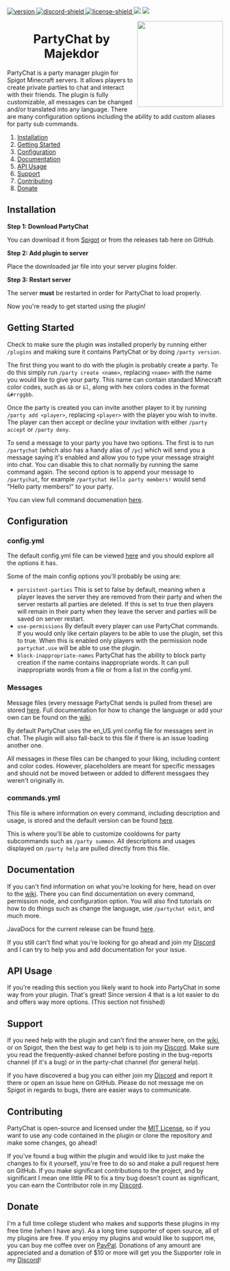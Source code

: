[version]: https://img.shields.io/github/v/release/Majekdor/PartyChat?color=b&label=Download
[download]: #installation
[discord-invite]: https://discord.gg/CGgvDUz
[discord-shield]: https://img.shields.io/discord/753727849860432076?color=%237289da
[license]: https://github.com/Majekdor/PartyChat/blob/main/LICENSE
[license-shield]: https://img.shields.io/github/license/Majekdor/PartyChat?color=%09%237f7f7f
[ ![version][] ][download]
[ ![discord-shield][] ][discord-invite]
[ ![license-shield][] ][license]
[![](https://img.shields.io/jenkins/build?jobUrl=https%3A%2F%2Fci.majek.dev%2Fjob%2FPartyChat)](https://ci.majek.dev/job/PartyChat)
[![](https://img.shields.io/spiget/rating/79295?color=%23ff781f&label=Spigot)](https://www.spigotmc.org/resources/partychat.79295/)

<img align="right" src="https://raw.githubusercontent.com/Majekdor/PartyChat/main/partychat.png" height="200" width="200">
<h1 align="center">PartyChat by Majekdor</h1>

PartyChat is a party manager plugin for Spigot Minecraft servers. It allows players to create private parties to chat and interact with their friends. The plugin is fully customizable, all messages can be changed and/or translated into any language. There are many configuration options including the ability to add custom aliases for party sub commands.

1. [Installation](#installation)
2. [Getting Started](#getting-started)
3. [Configuration](#configuration)
4. [Documentation](#documentation)
5. [API Usage](#api-usage)
6. [Support](#support)
7. [Contributing](#contributing)
8. [Donate](#donate)

## Installation

**Step 1: Download PartyChat**

You can download it from [Spigot](https://spigotmc.org/resources/partychat.79295/) or from the releases tab here on GitHub. 

**Step 2: Add plugin to server**

Place the downloaded jar file into your server plugins folder.

**Step 3: Restart server**

The server **must** be restarted in order for PartyChat to load properly.


Now you're ready to get started using the plugin!

## Getting Started

Check to make sure the plugin was installed properly by running either `/plugins` and making sure it contains PartyChat or by doing `/party version`.

The first thing you want to do with the plugin is probably create a party. To do this simply run `/party create <name>`, replacing `<name>` with the name you would like to give your party. This name can contain standard Minecraft color codes, such as `&b` or `&l`, along with hex colors codes in the format `&#rrggbb`.

Once the party is created you can invite another player to it by running `/party add <player>`, replacing `<player>` with the player you wish to invite. The player can then accept or decline your invitation with either `/party accept` or `/party deny`.

To send a message to your party you have two options. The first is to run `/partychat` (which also has a handy alias of `/pc`) which will send you a message saying it's enabled and allow you to type your message straight into chat. You can disable this to chat normally by running the same command again. The second option is to append your message to `/partychat`, for example `/partychat Hello party members!` would send "Hello party members!" to your party.

You can view full command documenation [here](https://github.com/Majekdor/PartyChat/wiki/commands).

## Configuration

### config.yml
The default config.yml file can be viewed [here](https://github.com/Majekdor/PartyChat/blob/main/src/main/resources/config.yml) and you should explore all the options it has. 

Some of the main config options you'll probably be using are:
 - `persistent-parties` This is set to false by default, meaning when a player leaves the server they are removed from their party and when the server restarts all parties are deleted. If this is set to true then players will remain in their party when they leave the server and parties will be saved on server restart.
 - `use-permissions` By default every player can use PartyChat commands. If you would only like certain players to be able to use the plugin, set this to true. When this is enabled only players with the permission node `partychat.use` will be able to use the plugin.
 - `block-inappropriate-names` PartyChat has the ability to block party creation if the name contains inappropriate words. It can pull inappropriate words from a file or from a list in the config.yml.

### Messages
Message files (every message PartyChat sends is pulled from these) are stored [here](https://github.com/Majekdor/PartyChat/tree/main/src/main/resources/Lang). Full documentation for how to change the language or add your own can be found on the [wiki](https://github.com/Majekdor/PartyChat/wiki).

By default PartyChat uses the en_US.yml config file for messages sent in chat. The plugin will also fall-back to this file if there is an issue loading another one. 

All messages in these files can be changed to your liking, including content and color codes. However, placeholders are meant for specific messages and should not be moved between or added to different messgaes they weren't originally in.

### commands.yml
This file is where information on every command, including description and usage, is stored and the default version can be found [here](https://github.com/Majekdor/PartyChat/blob/main/src/main/resources/commands.yml).

This is where you'll be able to customize cooldowns for party subcommands such as `/party summon`. All descriptions and usages displayed on `/party help` are pulled directly from this file.

## Documentation

If you can't find information on what you're looking for here, head on over to the [wiki](https://github.com/Majekdor/PartyChat/wiki). There you can find documentation on every command, permission node, and configuration option. You will also find tutorials on how to do things such as change the language, use `/partychat edit`, and much more.

JavaDocs for the current release can be found [here](https://javadocs.majek.dev/PartyChat).

If you still can't find what you're looking for go ahead and join my [Discord](https://discord.gg/CGgvDUz) and I can try to help you and add documentation for your issue.

## API Usage

If you're reading this section you likely want to hook into PartyChat in some way from your plugin. That's great! Since version 4 that is a lot easier to do and offers way more options. (This section not finished)

## Support

If you need help with the plugin and can't find the answer here, on the [wiki](https://github.com/Majekdor/PartyChat/wiki), or on Spigot, then the best way to get help is to join my [Discord](https://discord.gg/CGgvDUz). Make sure you read the frequently-asked channel before posting in the bug-reports channel (if it's a bug) or in the party-chat channel (for general help). 

If you have discovered a bug you can either join my [Discord](https://discord.gg/CGgvDUz) and report it there or open an issue here on GitHub. Please do not message me on Spigot in regards to bugs, there are easier ways to communicate.

## Contributing

PartyChat is open-source and licensed under the [MIT License](https://github.com/Majekdor/PartyChat/blob/main/LICENSE), so if you want to use any code contained in the plugin or clone the repository and make some changes, go ahead!

If you've found a bug within the plugin and would like to just make the changes to fix it yourself, you're free to do so and make a pull request here on GitHub. If you make significant contributions to the project, and by significant I mean one little PR to fix a tiny bug doesn't count as significant, you can earn the Contributor role in my [Discord](https://discord.gg/CGgvDUz).

## Donate

I'm a full time college student who makes and supports these plugins in my free time (when I have any). As a long time supporter of open source, all of my plugins are free. If you enjoy my plugins and would like to support me, you can buy me coffee over on  [PayPal](https://paypal.com/paypalme/majekdor). Donations of any amount are appreciated and a donation of $10 or more will get you the Supporter role in my [Discord](https://discord.gg/CGgvDUz)!
